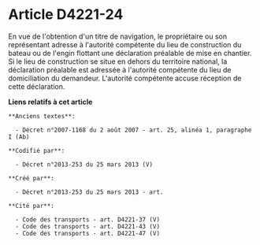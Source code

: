 # Article D4221-24

En vue de l'obtention d'un titre de navigation, le propriétaire ou son représentant adresse à l'autorité compétente du lieu
de construction du bateau ou de l'engin flottant une déclaration préalable de mise en chantier. Si le lieu de construction se
situe en dehors du territoire national, la déclaration préalable est adressée à l'autorité compétente du lieu de
domiciliation du demandeur. L'autorité compétente accuse réception de cette déclaration.

**Liens relatifs à cet article**

	**Anciens textes**:

	  - Décret n°2007-1168 du 2 août 2007 - art. 25, alinéa 1, paragraphe I (Ab)

	**Codifié par**:

	  - Décret n°2013-253 du 25 mars 2013 (V)

	**Créé par**:

	  - Décret n°2013-253 du 25 mars 2013 - art.

	**Cité par**:

	  - Code des transports - art. D4221-37 (V)
	  - Code des transports - art. D4221-43 (V)
	  - Code des transports - art. D4221-47 (V)
